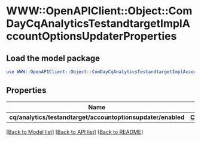 # WWW::OpenAPIClient::Object::ComDayCqAnalyticsTestandtargetImplAccountOptionsUpdaterProperties

## Load the model package
```perl
use WWW::OpenAPIClient::Object::ComDayCqAnalyticsTestandtargetImplAccountOptionsUpdaterProperties;
```

## Properties
Name | Type | Description | Notes
------------ | ------------- | ------------- | -------------
**cq/analytics/testandtarget/accountoptionsupdater/enabled** | [**ConfigNodePropertyBoolean**](ConfigNodePropertyBoolean.md) |  | [optional] 

[[Back to Model list]](../README.md#documentation-for-models) [[Back to API list]](../README.md#documentation-for-api-endpoints) [[Back to README]](../README.md)


